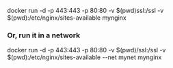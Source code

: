 docker run -d -p 443:443 -p 80:80 -v $(pwd)ssl:/ssl -v $(pwd):/etc/nginx/sites-available mynginx
### Or, run it in a network
docker run -d -p 443:443 -p 80:80 -v $(pwd)/ssl:/ssl -v $(pwd):/etc/nginx/sites-available --net mynet mynginx
